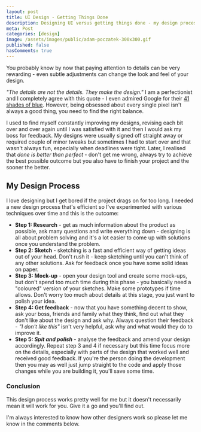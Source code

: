 ```yaml
---
layout: post
title: UI Design - Getting Things Done
description: Designing UI versus getting things done - my design process.
meta: Post
categories: [design]
image: /assets/images/public/adam-poczatek-300x300.gif
published: false
hasComments: true
---
```


<p class="type--big">You probably know by now that paying attention to details can be very rewarding - even subtle adjustments can change the look and feel of your design.</p>

*"The details are not the details. They make the design."* I am a perfectionist and I completely agree with this quote - I even admired Google for their [41 shades of blue](http://www.nytimes.com/2009/03/01/business/01marissa.html). However, being obsessed about every single pixel isn't always a good thing, you need to find the right balance.

I used to find myself constantly improving my designs, revising each bit over and over again until I was satisfied with it and then I would ask my boss for feedback. My designs were usually signed off straight away or required couple of minor tweaks but sometimes I had to start over and that wasn't always fun, especially when deadlines were tight. Later, I realised that *done is better than perfect* - don't get me wrong, always try to achieve the best possible outcome but you also have to finish your project and the sooner the better.

## My Design Process

I love designing but I get bored if the project drags on for too long. I needed a new design process that's efficient so I've experimented with various techniques over time and this is the outcome:

* **Step 1: Research** - get as much information about the product as possible, ask many questions and write everything down - designing is all about problem solving and it's a lot easier to come up with solutions once you understand the problem.
* **Step 2: Sketch** - sketching is a fast and efficient way of getting ideas out of your head. Don't rush it - keep sketching until you can't think of any other solutions. Ask for feedback once you have some solid ideas on paper.
* **Step 3: Mock-up** - open your design tool and create some mock-ups, but don't spend too much time during this phase - you basically need a "coloured" version of your sketches. Make some prototypes if time allows. Don't worry too much about details at this stage, you just want to polish your idea.
* **Step 4: Get feedback** - now that you have something decent to show, ask your boss, friends and family what they think, find out what they don't like about the design and ask why. Always question their feedback - *"I don't like this"* isn't very helpful, ask why and what would they do to improve it.
* **Step 5: *Spit and polish*** - analyse the feedback and amend your design accordingly. Repeat step 3 and 4 if necessary but this time focus more on the details, especially with parts of the design that worked well and received good feedback. If you're the person doing the development then you may as well just jump straight to the code and apply those changes while you are building it, you'll save some time.

### Conclusion

This design process works pretty well for me but it doesn't necessarily mean it will work for you. Give it a go and you'll find out.

I'm always interested to know how other designers work so please let me know in the comments below.